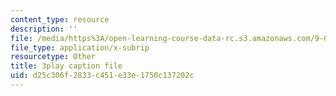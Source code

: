 ```yaml
---
content_type: resource
description: ''
file: /media/https%3A/open-learning-course-data-rc.s3.amazonaws.com/9-04-sensory-systems-fall-2013/d25c306f2833c451e33e1750c137202c_TdOdc_n-ZCA.srt
file_type: application/x-subrip
resourcetype: Other
title: 3play caption file
uid: d25c306f-2833-c451-e33e-1750c137202c
---
```

